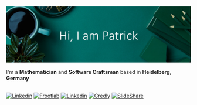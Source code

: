 ![Header image](https://raw.githubusercontent.com/fishroot/fishroot/master/.github/assets/banner.webp)
<div>
  <span>I'm a </span>
  <strong>Mathematician</strong> and <strong>Software Craftsman</strong> <span>based in</span>
  <strong>Heidelberg, Germany</strong>
</div>
<br>

[![Linkedin](https://img.shields.io/badge/-LinkedIn-%230a66c2?style=flat-square&logo=Linkedin&logoColor=white&link=https://www.linkedin.com/in/patrick-michl/)](https://www.linkedin.com/in/patrick-michl/)
[![Frootlab](https://tinyurl.com/55a4pjpe)](https://www.frootlab.org)
[![Linkedin](https://img.shields.io/badge/-ORCid-%23a6ce39?style=flat-square&logo=orcid&logoColor=white&link=https://orcid.org/0000-0002-6398-0654)](https://orcid.org/0000-0002-6398-0654)
[![Credly](https://img.shields.io/badge/-Credly-%23ff6b00?style=flat-square&logo=credly&logoColor=white&link=https://www.credly.com/users/patrick-michl/badges)](https://www.credly.com/users/patrick-michl/badges?sort=-state_updated_at)
[![SlideShare](https://img.shields.io/badge/-SlideShare-%2301a5a7?style=flat-square&logo=slideshare&logoColor=white&link=https://www.slideshare.net/PatrickMichl1)](https://www.slideshare.net/PatrickMichl1)
